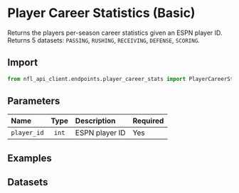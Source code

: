 # Player Career Statistics (Basic)

Returns the players per-season career statistics given an ESPN player ID. Returns 5 datasets: `PASSING`, `RUSHING`, `RECEIVING`, `DEFENSE`, `SCORING`. 


## Import 

``` python
from nfl_api_client.endpoints.player_career_stats import PlayerCareerStats
```

## Parameters

| **Name**   | **Type** | **Description**                                                                | **Required** |
|:-----------|:--------:|:------------------------------------------------------------                   |:------------ |
| `player_id`  | `int`  | ESPN player ID        | Yes                   |

## Examples


## Datasets
